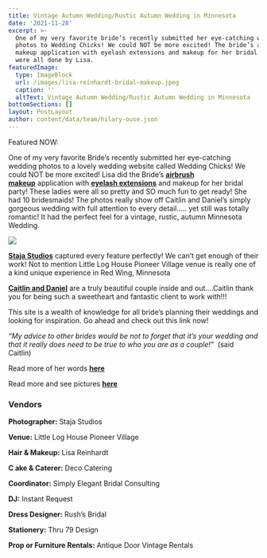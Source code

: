 ```yaml
---
title: Vintage Autumn Wedding/Rustic Autumn Wedding in Minnesota
date: '2021-11-28'
excerpt: >-
  One of my very favorite bride’s recently submitted her eye-catching wedding
  photos to Wedding Chicks! We could NOT be more excited! The bride’s airbrush
  makeup application with eyelash extensions and makeup for her bridal party
  were all done by Lisa.
featuredImage:
  type: ImageBlock
  url: /images/lisa-reinhardt-bridal-makeup.jpeg
  caption: ''
  altText: Vintage Autumn Wedding/Rustic Autumn Wedding in Minnesota
bottomSections: []
layout: PostLayout
author: content/data/team/hilary-ouse.json
---
```

Featured NOW:

One of my very favorite Bride’s recently submitted her eye-catching wedding photos to a lovely wedding website called Wedding Chicks! We could NOT be more excited! Lisa did the Bride’s [**airbrush makeup**](https://www.twincitiesmakeup.com/bridal-makeup-and-hair-styling/) application with [**eyelash extensions**](https://www.twincitiesmakeup.com/eyelash-extensions/) and makeup for her bridal party! These ladies were all so pretty and SO much fun to get ready! She had 10 bridesmaids! The photos really show off Caitlin and Daniel’s simply gorgeous wedding with full attention to every detail….. yet still was totally romantic! It had the perfect feel for a vintage, rustic, autumn Minnesota Wedding.

![](/images/lisa-reinhardt-wedding-makeup.jpeg)

[**Staja Studios**](http://www.stajastudios.com/) captured every feature perfectly! We can’t get enough of their work! Not to mention Little Log House Pioneer Village venue is really one of a kind unique experience in Red Wing, Minnesota

[**Caitlin and Daniel**](http://www.weddingchicks.com/2013/04/23/rustic-autumn-wedding/) are a truly beautiful couple inside and out….Caitlin thank you for being such a sweetheart and fantastic client to work with!!!

This site is a wealth of knowledge for all bride’s planning their weddings and looking for inspiration. Go ahead and check out this link now!

*“My advice to other brides would be not to forget that it’s your wedding and that it really does need to be true to who you are as a couple!”*  (said Caitlin)

Read more of her words [**here**](http://www.weddingchicks.com/2013/04/23/rustic-autumn-wedding/)

Read more and see pictures [**here**](http://www.weddingchicks.com/2013/04/23/rustic-autumn-wedding/)



### Vendors

**Photographer:** Staja Studios

**Venue:** Little Log House Pioneer Village

**Hair & Makeup:** Lisa Reinhardt

**C ake & Caterer:** Deco Catering

**Coordinator:** Simply Elegant Bridal Consulting

**DJ:** Instant Request

**Dress Designer:** Rush’s Bridal

**Stationery:** Thru 79 Design

**Prop or Furniture Rentals:** Antique Door Vintage Rentals
